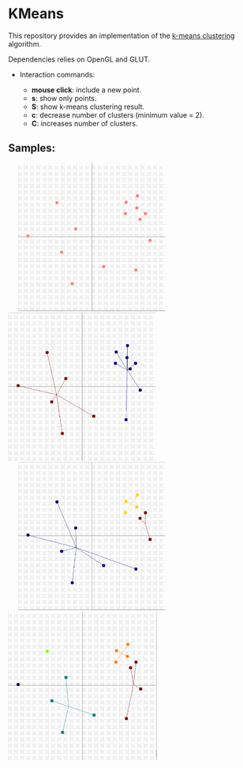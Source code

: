 # KMeans

This repository provides an implementation of the [k-means clustering](https://en.wikipedia.org/wiki/K-means_clustering) algorithm.

Dependencies relies on OpenGL and GLUT.

* Interaction commands:

  - **mouse click**: include a new point.
  - **s**: show only points.
  - **S**: show k-means clustering result.
  - **c**: decrease number of clusters (minimum value = 2).
  - **C**: increases number of clusters.

## Samples:

<img src="https://github.com/paulaceccon/KMeans/blob/master/Sample/points.png" height="300px" hspace="20">
<img src="https://github.com/paulaceccon/KMeans/blob/master/Sample/clusters%3D2.png" height="300px">
<br>
<img src="https://github.com/paulaceccon/KMeans/blob/master/Sample/clusters%3D3.png" height="300px" hspace="20">
<img src="https://github.com/paulaceccon/KMeans/blob/master/Sample/clusters%3D5.png" height="300px">

